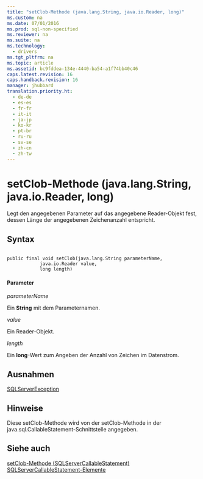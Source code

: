 ```yaml
---
title: "setClob-Methode (java.lang.String, java.io.Reader, long)"
ms.custom: na
ms.date: 07/01/2016
ms.prod: sql-non-specified
ms.reviewer: na
ms.suite: na
ms.technology: 
  - drivers
ms.tgt_pltfrm: na
ms.topic: article
ms.assetid: bc9fddea-134e-4440-ba54-a1f74bb40c46
caps.latest.revision: 16
caps.handback.revision: 16
manager: jhubbard
translation.priority.ht: 
  - de-de
  - es-es
  - fr-fr
  - it-it
  - ja-jp
  - ko-kr
  - pt-br
  - ru-ru
  - sv-se
  - zh-cn
  - zh-tw
---
```

# setClob-Methode (java.lang.String, java.io.Reader, long)
  Legt den angegebenen Parameter auf das angegebene Reader\-Objekt fest, dessen Länge der angegebenen Zeichenanzahl entspricht.  
  
## Syntax  
  
```  
  
public final void setClob(java.lang.String parameterName,  
            java.io.Reader value,  
            long length)  
```  
  
#### Parameter  
 *parameterName*  
  
 Ein **String** mit dem Parameternamen.  
  
 *value*  
  
 Ein Reader\-Objekt.  
  
 *length*  
  
 Ein **long**\-Wert zum Angeben der Anzahl von Zeichen im Datenstrom.  
  
## Ausnahmen  
 [SQLServerException](../content/SQLServerException-Class.md)  
  
## Hinweise  
 Diese setClob\-Methode wird von der setClob\-Methode in der java.sql.CallableStatement\-Schnittstelle angegeben.  
  
## Siehe auch  
 [setClob-Methode &#40;SQLServerCallableStatement&#41;](../content/setClob-Method--SQLServerCallableStatement-.md)   
 [SQLServerCallableStatement-Elemente](../content/SQLServerCallableStatement-Members.md)  
  
  